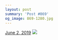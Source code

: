 ```yaml
---
layout: post
summary: 'Post #869'
og_image: 869-1280.jpg
---
```


<p>
  <time>
    <a href="/869">June 2, 2019</a>
  </time>
  <a href="/869">
    <img src="{{ site.assets_url }}/869-640.jpg" srcset="{{ site.assets_url }}/869-320.jpg 320w, {{ site.assets_url }}/869-640.jpg 640w, {{ site.assets_url }}/869-960.jpg 960w, {{ site.assets_url }}/869-1280.jpg 1280w" sizes="(min-width: 700px) 50vw, calc(100vw - 2rem)" />
  </a>
</p>
